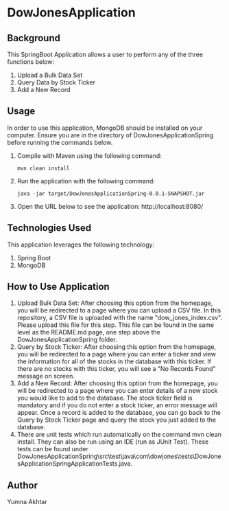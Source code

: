 # DowJonesApplication

## Background
This SpringBoot Application allows a user to perform any of the three functions below:
  1) Upload a Bulk Data Set
  2) Query Data by Stock Ticker
  3) Add a New Record

## Usage
In order to use this application, MongoDB should be installed on your computer. Ensure you are in the directory of DowJonesApplicationSpring before running the commands below.

  1) Compile with Maven using the following command:
      ```
      mvn clean install 
      ```
  2) Run the application with the following command:
      ``` 
      java -jar target/DowJonesApplicationSpring-0.0.1-SNAPSHOT.jar 
      ```
  3) Open the URL below to see the application:
        http://localhost:8080/
        
## Technologies Used
This application leverages the following technology:
  1) Spring Boot
  2) MongoDB
  
## How to Use Application
  1) Upload Bulk Data Set: After choosing this option from the homepage, you will be redirected to a page where you can upload a CSV file. In this repository, a CSV file is uploaded with the name "dow_jones_index.csv". Please upload this file for this step. This file can be found in the same level as the README.md page, one step above the DowJonesApplicationSpring folder.
  2) Query by Stock Ticker: After choosing this option from the homepage, you will be redirected to a page where you can enter a ticker and view the information for all of the stocks in the database with this ticker. If there are no stocks with this ticker, you will see a "No Records Found" message on screen. 
  3) Add a New Record: After choosing this option from the homepage, you will be redirected to a page where you can enter details of a new stock you would like to add to the database. The stock ticker field is mandatory and if you do not enter a stock ticker, an error message will appear. Once a record is added to the database, you can go back to the Query by Stock Ticker page and query the stock you just added to the database.
  4) There are unit tests which run automatically on the command mvn clean install. They can also be run using an IDE (run as JUnit Test). These tests can be found under DowJonesApplicationSpring\src\test\java\com\dowjones\tests\DowJonesApplicationSpringApplicationTests.java.
  
  
 ## Author
  Yumna Akhtar
